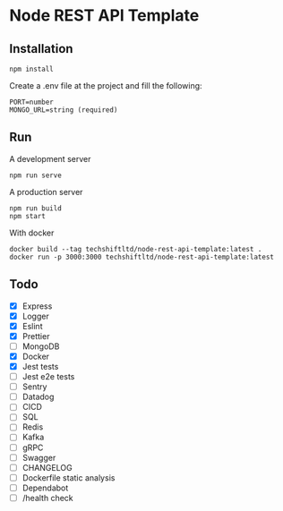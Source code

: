 # Node REST API Template

## Installation

```
npm install
```

Create a .env file at the project and fill the following:

```
PORT=number
MONGO_URL=string (required)
```

## Run

A development server

```
npm run serve
```

A production server

```
npm run build
npm start
```

With docker

```
docker build --tag techshiftltd/node-rest-api-template:latest .
docker run -p 3000:3000 techshiftltd/node-rest-api-template:latest
```

## Todo

-   [x] Express
-   [x] Logger
-   [x] Eslint
-   [x] Prettier
-   [ ] MongoDB
-   [x] Docker
-   [x] Jest tests
-   [ ] Jest e2e tests
-   [ ] Sentry
-   [ ] Datadog
-   [ ] CICD
-   [ ] SQL
-   [ ] Redis
-   [ ] Kafka
-   [ ] gRPC
-   [ ] Swagger
-   [ ] CHANGELOG
-   [ ] Dockerfile static analysis
-   [ ] Dependabot
-   [ ] /health check
